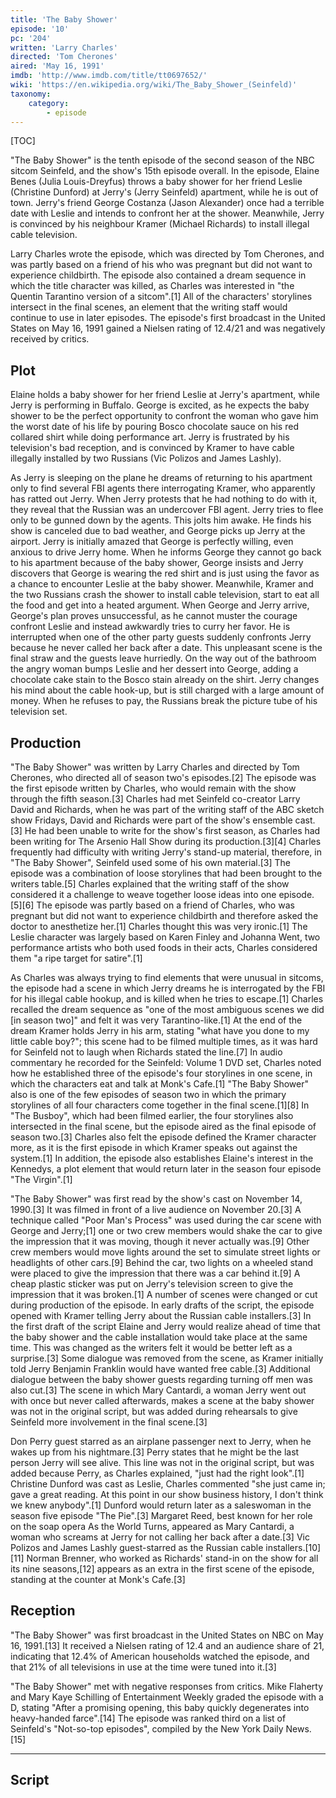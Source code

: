 ```yaml
---
title: 'The Baby Shower'
episode: '10'
pc: '204'
written: 'Larry Charles'
directed: 'Tom Cherones'
aired: 'May 16, 1991'
imdb: 'http://www.imdb.com/title/tt0697652/'
wiki: 'https://en.wikipedia.org/wiki/The_Baby_Shower_(Seinfeld)'
taxonomy:
    category:
        - episode
---
```


[TOC]

"The Baby Shower" is the tenth episode of the second season of the NBC sitcom Seinfeld, and the show's 15th episode overall. In the episode, Elaine Benes (Julia Louis-Dreyfus) throws a baby shower for her friend Leslie (Christine Dunford) at Jerry's (Jerry Seinfeld) apartment, while he is out of town. Jerry's friend George Costanza (Jason Alexander) once had a terrible date with Leslie and intends to confront her at the shower. Meanwhile, Jerry is convinced by his neighbour Kramer (Michael Richards) to install illegal cable television.

Larry Charles wrote the episode, which was directed by Tom Cherones, and was partly based on a friend of his who was pregnant but did not want to experience childbirth. The episode also contained a dream sequence in which the title character was killed, as Charles was interested in "the Quentin Tarantino version of a sitcom".[1] All of the characters' storylines intersect in the final scenes, an element that the writing staff would continue to use in later episodes. The episode's first broadcast in the United States on May 16, 1991 gained a Nielsen rating of 12.4/21 and was negatively received by critics.

## Plot

Elaine holds a baby shower for her friend Leslie at Jerry's apartment, while Jerry is performing in Buffalo. George is excited, as he expects the baby shower to be the perfect opportunity to confront the woman who gave him the worst date of his life by pouring Bosco chocolate sauce on his red collared shirt while doing performance art. Jerry is frustrated by his television's bad reception, and is convinced by Kramer to have cable illegally installed by two Russians (Vic Polizos and James Lashly).

As Jerry is sleeping on the plane he dreams of returning to his apartment only to find several FBI agents there interrogating Kramer, who apparently has ratted out Jerry. When Jerry protests that he had nothing to do with it, they reveal that the Russian was an undercover FBI agent. Jerry tries to flee only to be gunned down by the agents. This jolts him awake. He finds his show is canceled due to bad weather, and George picks up Jerry at the airport. Jerry is initially amazed that George is perfectly willing, even anxious to drive Jerry home. When he informs George they cannot go back to his apartment because of the baby shower, George insists and Jerry discovers that George is wearing the red shirt and is just using the favor as a chance to encounter Leslie at the baby shower. Meanwhile, Kramer and the two Russians crash the shower to install cable television, start to eat all the food and get into a heated argument. When George and Jerry arrive, George's plan proves unsuccessful, as he cannot muster the courage confront Leslie and instead awkwardly tries to curry her favor. He is interrupted when one of the other party guests suddenly confronts Jerry because he never called her back after a date. This unpleasant scene is the final straw and the guests leave hurriedly. On the way out of the bathroom the angry woman bumps Leslie and her dessert into George, adding a chocolate cake stain to the Bosco stain already on the shirt. Jerry changes his mind about the cable hook-up, but is still charged with a large amount of money. When he refuses to pay, the Russians break the picture tube of his television set.

## Production

"The Baby Shower" was written by Larry Charles and directed by Tom Cherones, who directed all of season two's episodes.[2] The episode was the first episode written by Charles, who would remain with the show through the fifth season.[3] Charles had met Seinfeld co-creator Larry David and Richards, when he was part of the writing staff of the ABC sketch show Fridays, David and Richards were part of the show's ensemble cast.[3] He had been unable to write for the show's first season, as Charles had been writing for The Arsenio Hall Show during its production.[3][4] Charles frequently had difficulty with writing Jerry's stand-up material, therefore, in "The Baby Shower", Seinfeld used some of his own material.[3] The episode was a combination of loose storylines that had been brought to the writers table.[5] Charles explained that the writing staff of the show considered it a challenge to weave together loose ideas into one episode.[5][6] The episode was partly based on a friend of Charles, who was pregnant but did not want to experience childbirth and therefore asked the doctor to anesthetize her.[1] Charles thought this was very ironic.[1] The Leslie character was largely based on Karen Finley and Johanna Went, two performance artists who both used foods in their acts, Charles considered them "a ripe target for satire".[1]

As Charles was always trying to find elements that were unusual in sitcoms, the episode had a scene in which Jerry dreams he is interrogated by the FBI for his illegal cable hookup, and is killed when he tries to escape.[1] Charles recalled the dream sequence as "one of the most ambiguous scenes we did [in season two]" and felt it was very Tarantino-like.[1] At the end of the dream Kramer holds Jerry in his arm, stating "what have you done to my little cable boy?"; this scene had to be filmed multiple times, as it was hard for Seinfeld not to laugh when Richards stated the line.[7] In audio commentary he recorded for the Seinfeld: Volume 1 DVD set, Charles noted how he established three of the episode's four storylines in one scene, in which the characters eat and talk at Monk's Cafe.[1] "The Baby Shower" also is one of the few episodes of season two in which the primary storylines of all four characters come together in the final scene.[1][8] In "The Busboy", which had been filmed earlier, the four storylines also intersected in the final scene, but the episode aired as the final episode of season two.[3] Charles also felt the episode defined the Kramer character more, as it is the first episode in which Kramer speaks out against the system.[1] In addition, the episode also establishes Elaine's interest in the Kennedys, a plot element that would return later in the season four episode "The Virgin".[1]

"The Baby Shower" was first read by the show's cast on November 14, 1990.[3] It was filmed in front of a live audience on November 20.[3] A technique called "Poor Man's Process" was used during the car scene with George and Jerry;[1] one or two crew members would shake the car to give the impression that it was moving, though it never actually was.[9] Other crew members would move lights around the set to simulate street lights or headlights of other cars.[9] Behind the car, two lights on a wheeled stand were placed to give the impression that there was a car behind it.[9] A cheap plastic sticker was put on Jerry's television screen to give the impression that it was broken.[1] A number of scenes were changed or cut during production of the episode. In early drafts of the script, the episode opened with Kramer telling Jerry about the Russian cable installers.[3] In the first draft of the script Elaine and Jerry would realize ahead of time that the baby shower and the cable installation would take place at the same time. This was changed as the writers felt it would be better left as a surprise.[3] Some dialogue was removed from the scene, as Kramer initially told Jerry Benjamin Franklin would have wanted free cable.[3] Additional dialogue between the baby shower guests regarding turning off men was also cut.[3] The scene in which Mary Cantardi, a woman Jerry went out with once but never called afterwards, makes a scene at the baby shower was not in the original script, but was added during rehearsals to give Seinfeld more involvement in the final scene.[3]

Don Perry guest starred as an airplane passenger next to Jerry, when he wakes up from his nightmare.[3] Perry states that he might be the last person Jerry will see alive. This line was not in the original script, but was added because Perry, as Charles explained, "just had the right look".[1] Christine Dunford was cast as Leslie, Charles commented "she just came in; gave a great reading. At this point in our show business history, I don't think we knew anybody".[1] Dunford would return later as a saleswoman in the season five episode "The Pie".[3] Margaret Reed, best known for her role on the soap opera As the World Turns, appeared as Mary Cantardi, a woman who screams at Jerry for not calling her back after a date.[3] Vic Polizos and James Lashly guest-starred as the Russian cable installers.[10][11] Norman Brenner, who worked as Richards' stand-in on the show for all its nine seasons,[12] appears as an extra in the first scene of the episode, standing at the counter at Monk's Cafe.[3]

## Reception

"The Baby Shower" was first broadcast in the United States on NBC on May 16, 1991.[13] It received a Nielsen rating of 12.4 and an audience share of 21, indicating that 12.4% of American households watched the episode, and that 21% of all televisions in use at the time were tuned into it.[3]

"The Baby Shower" met with negative responses from critics. Mike Flaherty and Mary Kaye Schilling of Entertainment Weekly graded the episode with a D, stating "After a promising opening, this baby quickly degenerates into heavy-handed farce".[14] The episode was ranked third on a list of Seinfeld's "Not-so-top episodes", compiled by the New York Daily News.[15]

---

## Script

